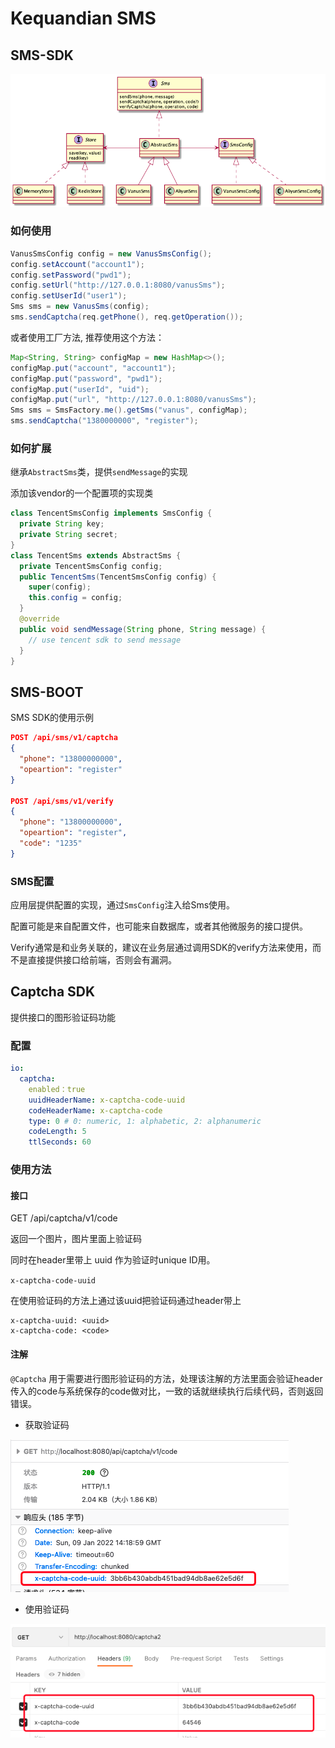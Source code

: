 # Kequandian SMS

## SMS-SDK

![arch](./doc/arch.png?raw=true)



### 如何使用

```java
VanusSmsConfig config = new VanusSmsConfig();
config.setAccount("account1");
config.setPassword("pwd1");
config.setUrl("http://127.0.0.1:8080/vanusSms");
config.setUserId("user1");
Sms sms = new VanusSms(config);
sms.sendCaptcha(req.getPhone(), req.getOperation());
```

或者使用工厂方法, 推荐使用这个方法：
```java
Map<String, String> configMap = new HashMap<>();
configMap.put("account", "account1");
configMap.put("password", "pwd1");
configMap.put("userId", "uid");
configMap.put("url", "http://127.0.0.1:8080/vanusSms");
Sms sms = SmsFactory.me().getSms("vanus", configMap);
sms.sendCaptcha("1380000000", "register");
```


### 如何扩展

继承`AbstractSms`类，提供`sendMessage`的实现

添加该vendor的一个配置项的实现类

```java
class TencentSmsConfig implements SmsConfig {
  private String key;
  private String secret;
}
class TencentSms extends AbstractSms {
  private TencentSmsConfig config;
  public TencentSms(TencentSmsConfig config) {
    super(config);
    this.config = config;
  }
  @override
  public void sendMessage(String phone, String message) {
    // use tencent sdk to send message
  }
}
```



## SMS-BOOT

SMS SDK的使用示例

```json
POST /api/sms/v1/captcha
{
  "phone": "13800000000",
  "opeartion": "register"
}

POST /api/sms/v1/verify
{
  "phone": "13800000000",
  "opeartion": "register",
  "code": "1235"
}
```

### SMS配置

应用层提供配置的实现，通过`SmsConfig`注入给Sms使用。

配置可能是来自配置文件，也可能来自数据库，或者其他微服务的接口提供。

Verify通常是和业务关联的，建议在业务层通过调用SDK的verify方法来使用，而不是直接提供接口给前端，否则会有漏洞。

## Captcha SDK

提供接口的图形验证码功能

### 配置

```yaml
io:
  captcha:
    enabled：true
    uuidHeaderName: x-captcha-code-uuid
    codeHeaderName: x-captcha-code
    type: 0 # 0: numeric, 1: alphabetic, 2: alphanumeric
    codeLength: 5
    ttlSeconds: 60

```

### 使用方法

#### 接口

GET /api/captcha/v1/code

返回一个图片，图片里面上验证码

同时在header里带上 uuid 作为验证时unique ID用。

`x-captcha-code-uuid`

在使用验证码的方法上通过该uuid把验证码通过header带上

```
x-captcha-uuid: <uuid>
x-captcha-code: <code>
```

#### 注解 

`@Captcha` 用于需要进行图形验证码的方法，处理该注解的方法里面会验证header传入的code与系统保存的code做对比，一致的话就继续执行后续代码，否则返回错误。

* 获取验证码

![cpatcha-req](./doc/captcha-req.png?raw=true)

* 使用验证码

![cpatcha](./doc/captcha.png?raw=true)